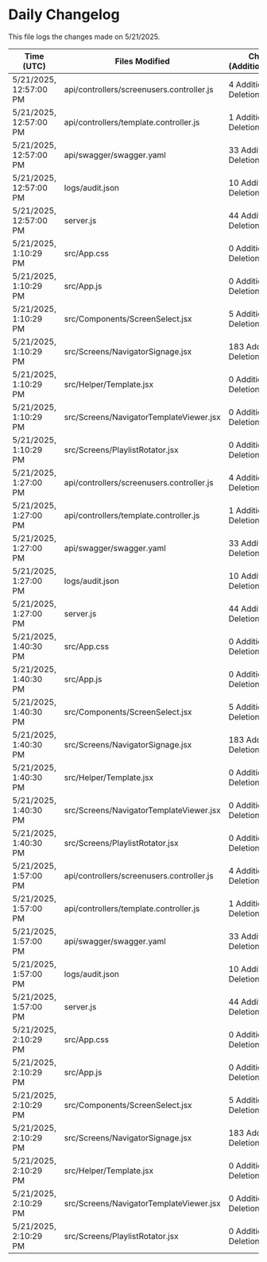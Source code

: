 # Daily Changelog

This file logs the changes made on 5/21/2025.

| Time (UTC)             | Files Modified                    | Changes (Addition/Deletion) |
|------------------------|-----------------------------------|-----------------------------|
| 5/21/2025, 12:57:00 PM | api/controllers/screenusers.controller.js | 4 Additions & 4 Deletions |
| 5/21/2025, 12:57:00 PM | api/controllers/template.controller.js | 1 Additions & 0 Deletions |
| 5/21/2025, 12:57:00 PM | api/swagger/swagger.yaml | 33 Additions & 0 Deletions |
| 5/21/2025, 12:57:00 PM | logs/audit.json | 10 Additions & 10 Deletions |
| 5/21/2025, 12:57:00 PM | server.js | 44 Additions & 44 Deletions |
| 5/21/2025, 1:10:29 PM | src/App.css | 0 Additions & 0 Deletions|
| 5/21/2025, 1:10:29 PM | src/App.js | 0 Additions & 2 Deletions|
| 5/21/2025, 1:10:29 PM | src/Components/ScreenSelect.jsx | 5 Additions & 14 Deletions|
| 5/21/2025, 1:10:29 PM | src/Screens/NavigatorSignage.jsx | 183 Additions & 2 Deletions|
| 5/21/2025, 1:10:29 PM | src/Helper/Template.jsx | 0 Additions & 0 Deletions|
| 5/21/2025, 1:10:29 PM | src/Screens/NavigatorTemplateViewer.jsx | 0 Additions & 0 Deletions|
| 5/21/2025, 1:10:29 PM | src/Screens/PlaylistRotator.jsx | 0 Additions & 0 Deletions|
| 5/21/2025, 1:27:00 PM | api/controllers/screenusers.controller.js | 4 Additions & 4 Deletions|
| 5/21/2025, 1:27:00 PM | api/controllers/template.controller.js | 1 Additions & 0 Deletions|
| 5/21/2025, 1:27:00 PM | api/swagger/swagger.yaml | 33 Additions & 0 Deletions|
| 5/21/2025, 1:27:00 PM | logs/audit.json | 10 Additions & 10 Deletions|
| 5/21/2025, 1:27:00 PM | server.js | 44 Additions & 44 Deletions|
| 5/21/2025, 1:40:30 PM | src/App.css | 0 Additions & 0 Deletions|
| 5/21/2025, 1:40:30 PM | src/App.js | 0 Additions & 2 Deletions|
| 5/21/2025, 1:40:30 PM | src/Components/ScreenSelect.jsx | 5 Additions & 14 Deletions|
| 5/21/2025, 1:40:30 PM | src/Screens/NavigatorSignage.jsx | 183 Additions & 2 Deletions|
| 5/21/2025, 1:40:30 PM | src/Helper/Template.jsx | 0 Additions & 0 Deletions|
| 5/21/2025, 1:40:30 PM | src/Screens/NavigatorTemplateViewer.jsx | 0 Additions & 0 Deletions|
| 5/21/2025, 1:40:30 PM | src/Screens/PlaylistRotator.jsx | 0 Additions & 0 Deletions|
| 5/21/2025, 1:57:00 PM | api/controllers/screenusers.controller.js | 4 Additions & 4 Deletions|
| 5/21/2025, 1:57:00 PM | api/controllers/template.controller.js | 1 Additions & 0 Deletions|
| 5/21/2025, 1:57:00 PM | api/swagger/swagger.yaml | 33 Additions & 0 Deletions|
| 5/21/2025, 1:57:00 PM | logs/audit.json | 10 Additions & 10 Deletions|
| 5/21/2025, 1:57:00 PM | server.js | 44 Additions & 44 Deletions|
| 5/21/2025, 2:10:29 PM | src/App.css | 0 Additions & 0 Deletions|
| 5/21/2025, 2:10:29 PM | src/App.js | 0 Additions & 2 Deletions|
| 5/21/2025, 2:10:29 PM | src/Components/ScreenSelect.jsx | 5 Additions & 14 Deletions|
| 5/21/2025, 2:10:29 PM | src/Screens/NavigatorSignage.jsx | 183 Additions & 2 Deletions|
| 5/21/2025, 2:10:29 PM | src/Helper/Template.jsx | 0 Additions & 0 Deletions|
| 5/21/2025, 2:10:29 PM | src/Screens/NavigatorTemplateViewer.jsx | 0 Additions & 0 Deletions|
| 5/21/2025, 2:10:29 PM | src/Screens/PlaylistRotator.jsx | 0 Additions & 0 Deletions|
